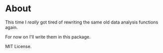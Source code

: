 # About

This time I *really* got tired of rewriting the same old data analysis functions again.

For now on I'll write them in this package.

MIT License.
